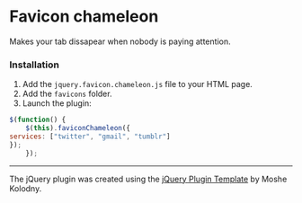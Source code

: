 Favicon chameleon
==================

Makes your tab dissapear when nobody is paying attention.

### Installation

1. Add the ```jquery.favicon.chameleon.js``` file to your HTML page.
2. Add the ```favicons``` folder.
2. Launch the plugin: 
```js
$(function() {
    $(this).faviconChameleon({
services: ["twitter", "gmail", "tumblr"]
});
    });
```

----

The jQuery plugin was created using the [jQuery Plugin Template](http://kolodny.github.io/blog/blog/2013/12/27/my-favorite-jquery-plugin-template/) by Moshe Kolodny.

